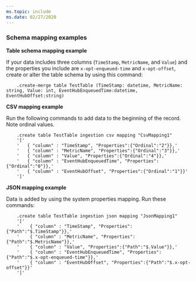 ```yaml
---
ms.topic: include
ms.date: 02/27/2020
---
```

### Schema mapping examples

**Table schema mapping example**

If your data includes three columns (`TimeStamp`, `MetricName`, and `Value`) and the properties you include are `x-opt-enqueued-time` and `x-opt-offset`, create or alter the table schema by using this command:

```kusto
    .create-merge table TestTable (TimeStamp: datetime, MetricName: string, Value: int, EventHubEnqueuedTime:datetime, EventHubOffset:string)
```

**CSV mapping example**

Run the following commands to add data to the beginning of the record. Note ordinal values.

```kusto
    .create table TestTable ingestion csv mapping "CsvMapping1"
    '['
    '   { "column" : "TimeStamp", "Properties":{"Ordinal":"2"}},'
    '   { "column" : "MetricName", "Properties":{"Ordinal":"3"}},'
    '   { "column" : "Value", "Properties":{"Ordinal":"4"}},'
    '   { "column" : "EventHubEnqueuedTime", "Properties":{"Ordinal":"0"}},'
    '   { "column" : "EventHubOffset", "Properties":{"Ordinal":"1"}}'
    ']'
```
 
**JSON mapping example**

Data is added by using the system properties mapping. Run these commands:

```kusto
    .create table TestTable ingestion json mapping "JsonMapping1"
    '['
    '    { "column" : "TimeStamp", "Properties":{"Path":"$.TimeStamp"}},'
    '    { "column" : "MetricName", "Properties":{"Path":"$.MetricName"}},'
    '    { "column" : "Value", "Properties":{"Path":"$.Value"}},'
    '    { "column" : "EventHubEnqueuedTime", "Properties":{"Path":"$.x-opt-enqueued-time"}},'
    '    { "column" : "EventHubOffset", "Properties":{"Path":"$.x-opt-offset"}}'
    ']'
```
